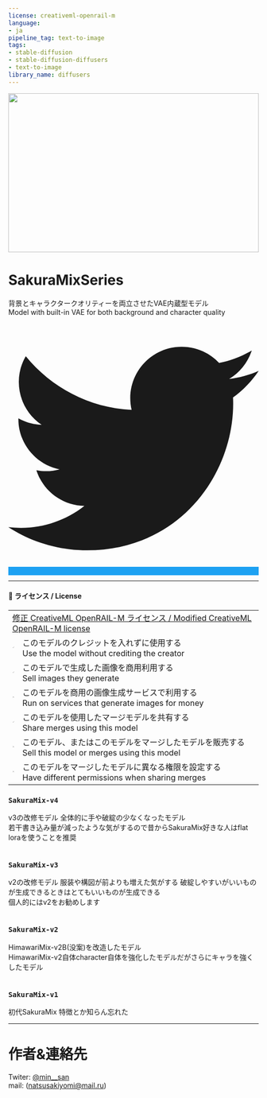 ```yaml
---
license: creativeml-openrail-m
language:
- ja
pipeline_tag: text-to-image
tags:
- stable-diffusion
- stable-diffusion-diffusers
- text-to-image
library_name: diffusers
---
```


<div class="flex justify-center">
  <div class="container p-0 w-100">
    <img class="mt-0 object-cover rounded-t-lg w-100"
         style="height: 320px;"
         src="https://pbs.twimg.com/media/Fwzt7HZaEAAkX2U?format=jpg"
         width="100%"/>
    <div class="flex px-4">
      <div class="flex-auto">
        <h1 class="mb-2 text-3xl font-bold leading-tight" style="color: rgb(252, 238, 235/var(--tw-text-opacity));">
          SakuraMixSeries
        </h1>
        <p class="mb-4 text-base text-neutral-600 dark:text-neutral-200">
          背景とキャラクタークオリティーを両立させたVAE内蔵型モデル<br>
          Model with built-in VAE for both background and character quality
        </p>
      </div>
      <div>
        <a
          href="https://twitter.com/min__san"
          class="mb-2 inline-block rounded px-6 py-2.5 text-white shadow-md"
          style="background-color: #1da1f2">
          <svg xmlns="http://www.w3.org/2000/svg" class="h-3.5 w-3.5" fill="currentColor" viewBox="0 0 24 24">
            <path d="M24 4.557c-.883.392-1.832.656-2.828.775 1.017-.609 1.798-1.574 2.165-2.724-.951.564-2.005.974-3.127 1.195-.897-.957-2.178-1.555-3.594-1.555-3.179 0-5.515 2.966-4.797 6.045-4.091-.205-7.719-2.165-10.148-5.144-1.29 2.213-.669 5.108 1.523 6.574-.806-.026-1.566-.247-2.229-.616-.054 2.281 1.581 4.415 3.949 4.89-.693.188-1.452.232-2.224.084.626 1.956 2.444 3.379 4.6 3.419-2.07 1.623-4.678 2.348-7.29 2.04 2.179 1.397 4.768 2.212 7.548 2.212 9.142 0 14.307-7.721 13.995-14.646.962-.695 1.797-1.562 2.457-2.549z" />
          </svg>
        </a>
      </div>
    </div>
  </div>
</div>
          

---

  <h4>📄 ライセンス / License</h4>
  <div class="px-2">
    <table class="table-fixed border mt-0 text-xs">
      <tbody>
        <tr>
          <td class="px-4 text-base" colspan="2">
            <a href="https://huggingface.co/spaces/CompVis/stable-diffusion-license">
              修正 CreativeML OpenRAIL-M ライセンス / Modified CreativeML OpenRAIL-M license
            </a>
          </td>
        </tr>
        <tr>
          <td class="align-middle px-2 w-8">
            <span class="text-green-500">
              <svg xmlns="http://www.w3.org/2000/svg" fill="none" viewBox="0 0 24 24" stroke-width="1.5" stroke="currentColor" class="w-6 h-6">
                <path stroke-linecap="round" stroke-linejoin="round" d="M4.5 12.75l6 6 9-13.5" />
              </svg>
            </span>
          </td>
          <td>
            このモデルのクレジットを入れずに使用する<br>
            Use the model without crediting the creator
          </td>
        </tr>
        <tr>
          <td class="align-middle px-2 w-8">
            <span class="text-green-500">
              <svg xmlns="http://www.w3.org/2000/svg" fill="none" viewBox="0 0 24 24" stroke-width="1.5" stroke="currentColor" class="w-6 h-6">
                <path stroke-linecap="round" stroke-linejoin="round" d="M4.5 12.75l6 6 9-13.5" />
              </svg>
            </span>
          </td>
          <td>
            このモデルで生成した画像を商用利用する<br>
            Sell images they generate
          </td>
        </tr>
        <tr class="bg-danger-100">
          <td class="align-middle px-2 w-8">
            <span class="text-red-500">
              <svg xmlns="http://www.w3.org/2000/svg" fill="none" viewBox="0 0 24 24" stroke-width="1.5" stroke="currentColor" class="w-6 h-6">
                <path stroke-linecap="round" stroke-linejoin="round" d="M6 18L18 6M6 6l12 12" />
              </svg>
            </span>
          </td>
          <td>
            このモデルを商用の画像生成サービスで利用する</br>
            Run on services that generate images for money
          </td>
        </tr>
        <tr>
          <td class="align-middle px-2 w-8">
            <span class="text-green-500">
              <svg xmlns="http://www.w3.org/2000/svg" fill="none" viewBox="0 0 24 24" stroke-width="1.5" stroke="currentColor" class="w-6 h-6">
                <path stroke-linecap="round" stroke-linejoin="round" d="M4.5 12.75l6 6 9-13.5" />
              </svg>
            </span>
          </td>
          <td>
            このモデルを使用したマージモデルを共有する<br>
            Share merges using this model
          </td>
        </tr>
        <tr class="bg-danger-100">
          <td class="align-middle px-2 w-8">
            <span class="text-red-500">
              <svg xmlns="http://www.w3.org/2000/svg" fill="none" viewBox="0 0 24 24" stroke-width="1.5" stroke="currentColor" class="w-6 h-6">
                <path stroke-linecap="round" stroke-linejoin="round" d="M6 18L18 6M6 6l12 12" />
              </svg>
            </span>
          </td>
          <td>
            このモデル、またはこのモデルをマージしたモデルを販売する</br>
            Sell this model or merges using this model
          </td>
        </tr>
        <tr class="bg-danger-100">
          <td class="align-middle px-2 w-8">
            <span class="text-red-500">
              <svg xmlns="http://www.w3.org/2000/svg" fill="none" viewBox="0 0 24 24" stroke-width="1.5" stroke="currentColor" class="w-6 h-6">
                <path stroke-linecap="round" stroke-linejoin="round" d="M6 18L18 6M6 6l12 12" />
              </svg>
            </span>
          </td>
          <td>
            このモデルをマージしたモデルに異なる権限を設定する</br>
            Have different permissions when sharing merges
          </td>
        </tr>
      </tbody>
    </table>
  </div>
  


<h3 id="blue_pencil-v7" class="mt-0 text-2xl">
  <code>SakuraMix-v4</code> <small></small>
</h3>

<div>
  v3の改修モデル
  全体的に手や破綻の少なくなったモデル<br>
  若干書き込み量が減ったような気がするので昔からSakuraMix好きな人はflat loraを使うことを推奨
  
<hr class="my-6 h-0.5 border-t-0 opacity-100 dark:opacity-50" style="background-color: rgb(245 245 245/var(--tw-bg-opacity));">

<h3 id="blue_pencil-v7" class="mt-0 text-2xl">
  <code>SakuraMix-v3</code> <small></small>
</h3>

<div>
  v2の改修モデル
  服装や構図が前よりも増えた気がする
  破綻しやすいがいいものが生成できるときはとてもいいものが生成できる<br>
  個人的にはv2をお勧めします
  
<hr class="my-6 h-0.5 border-t-0 opacity-100 dark:opacity-50" style="background-color: rgb(245 245 245/var(--tw-bg-opacity));">

<h3 id="SakuraMix-v2" class="mt-0 text-2xl">
  <code>SakuraMix-v2</code> <small></small>
</h3>

<div>
  HimawariMix-v2B(没案)を改造したモデル<br>
  HimawariMix-v2自体character自体を強化したモデルだがさらにキャラを強くしたモデル
  

  
 <hr class="my-6 h-0.5 border-t-0 opacity-100 dark:opacity-50" style="background-color: rgb(245 245 245/var(--tw-bg-opacity));">

<h3 id="SakuraMix-v1" class="mt-0 text-2xl">
  <code>SakuraMix-v1</code> <small></small>
</h3>

<div>
  初代SakuraMix
  特徴とか知らん忘れた<br>

---

# 作者&連絡先
Twiter: [@min__san](https://twitter.com/min__san)<br>
mail: (natsusakiyomi@mail.ru)
